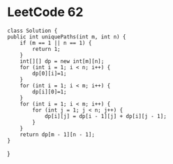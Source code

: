 # LeetCode 62
    class Solution {
    public int uniquePaths(int m, int n) {
        if (m == 1 || n == 1) {
            return 1;
        }
        int[][] dp = new int[m][n];
        for (int i = 1; i < n; i++) {
            dp[0][i]=1;
        }
        for (int i = 1; i < m; i++) {
            dp[i][0]=1;
        }
        for (int i = 1; i < m; i++) {
            for (int j = 1; j < n; j++) {
                dp[i][j] = dp[i - 1][j] + dp[i][j - 1];
            }
        }
        return dp[m - 1][n - 1];
    }
}
